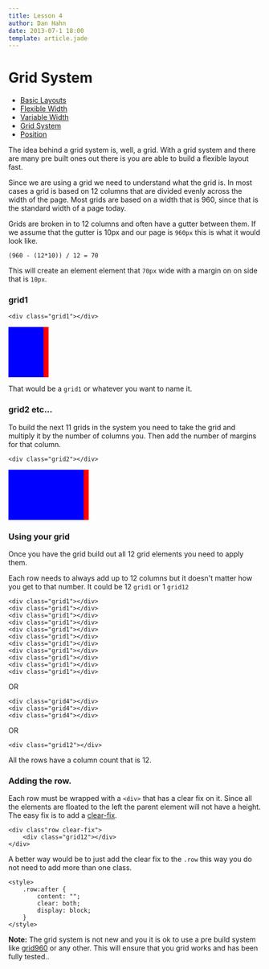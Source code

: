 ```yaml
---
title: Lesson 4
author: Dan Hahn
date: 2013-07-1 18:00
template: article.jade
---
```


# Grid System

* [Basic Layouts]()
* [Flexible Width](flexable.html)
* [Variable Width](varable.html)
* [Grid System](grid.html)
* [Position](position.html)

The idea behind a grid system is, well, a grid. With a grid system and there are many pre built ones out there is you are able to build a flexible layout fast.

Since we are using a grid we need to understand what the grid is. In most cases a grid is based on 12 columns that are divided evenly across the width of the page. Most grids are based on a width that is 960, since that is the standard width of a page today.

Grids are broken in to 12 columns and often have a gutter between them. If we assume that the gutter is 10px and our page is `960px` this is what it would look like.

	(960 - (12*10)) / 12 = 70

This will create an element element that `70px` wide with a margin on on side that is `10px`.

### grid1

	<div class="grid1"></div>

<div style="width:70px;border-right:10px solid red; background-color:blue; height: 100px"></div>

That would be a `grid1` or whatever you want to name it.

### grid2 etc...

To build the next 11 grids in the system you need to take the grid and multiply it by the number of columns you. Then add the number of margins for that column.

	<div class="grid2"></div>

<div style="width:150px;border-right:10px solid red; background-color:blue; height: 100px"></div>

### Using your grid

Once you have the grid build out all 12 grid elements you need to apply them.

Each row needs to always add up to 12 columns but it doesn't matter how you get to that number. It could be 12 `grid1` or 1 `grid12`

	<div class="grid1"></div>
	<div class="grid1"></div>
	<div class="grid1"></div>
	<div class="grid1"></div>
	<div class="grid1"></div>
	<div class="grid1"></div>
	<div class="grid1"></div>
	<div class="grid1"></div>
	<div class="grid1"></div>
	<div class="grid1"></div>
	<div class="grid1"></div>

OR

	<div class="grid4"></div>
	<div class="grid4"></div>
	<div class="grid4"></div>

OR

	<div class="grid12"></div>

All the rows have a column count that is 12.

### Adding the row.

Each row must be wrapped with a `<div>` that has a clear fix on it. Since all the elements are floated to the left the parent element will not have a height. The easy fix is to add a [clear-fix](../lesson-3/clear-fix.html).

	<div class"row clear-fix">
		<div class="grid12"></div>
	</div>

A better way would be to just add the clear fix to the `.row` this way you do not need to add more than one class.

	<style>
		.row:after {
		 	content: "";
		 	clear: both;
		 	display: block;
		}
	</style>

**Note:** The grid system is not new and you it is ok to use a pre build system like [grid960](http://www.960.gs) or any other. This will ensure that you grid works and has been fully tested..
